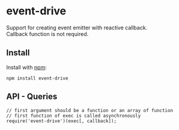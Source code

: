 # event-drive

Support for creating event emitter with reactive callback.  
Callback function is not required.

## Install

Install with [npm](http://npmjs.org/):

    npm install event-drive

## API - Queries

    // first argument should be a function or an array of function
    // first function of exec is called asynchronously
    require('event-drive')(exec[, callback]);
    
